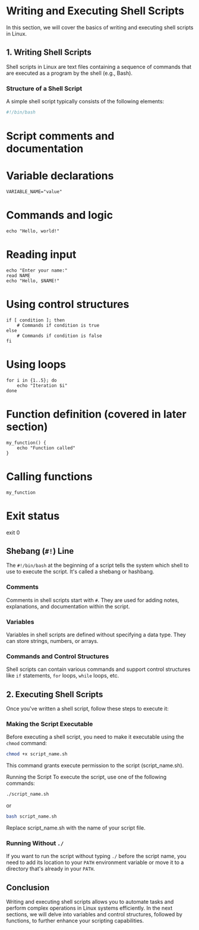 # Writing and Executing Shell Scripts

In this section, we will cover the basics of writing and executing shell scripts in Linux.

## 1. Writing Shell Scripts

Shell scripts in Linux are text files containing a sequence of commands that are executed as a program by the shell (e.g., Bash).

### Structure of a Shell Script

A simple shell script typically consists of the following elements:

```bash
#!/bin/bash
```

# Script comments and documentation

# Variable declarations
```
VARIABLE_NAME="value"
```

# Commands and logic
```
echo "Hello, world!"
```

# Reading input
```
echo "Enter your name:"
read NAME
echo "Hello, $NAME!"
```

# Using control structures
```
if [ condition ]; then
    # Commands if condition is true
else
    # Commands if condition is false
fi
```
# Using loops
```
for i in {1..5}; do
    echo "Iteration $i"
done
```

# Function definition (covered in later section)
```
my_function() {
    echo "Function called"
}
```

# Calling functions
```
my_function
```
 
# Exit status
exit 0

## Shebang (`#!`) Line
The `#!/bin/bash` at the beginning of a script tells the system which shell to use to execute the script. It's called a shebang or hashbang.

### Comments
Comments in shell scripts start with `#`. They are used for adding notes, explanations, and documentation within the script.

### Variables
Variables in shell scripts are defined without specifying a data type. They can store strings, numbers, or arrays.

### Commands and Control Structures
Shell scripts can contain various commands and support control structures like `if` statements, `for` loops, `while` loops, etc.

## 2. Executing Shell Scripts
Once you've written a shell script, follow these steps to execute it:

### Making the Script Executable
Before executing a shell script, you need to make it executable using the `chmod` command:

```bash
chmod +x script_name.sh
```
This command grants execute permission to the script (script_name.sh).

Running the Script
To execute the script, use one of the following commands:

```bash
./script_name.sh
```
or

```bash
bash script_name.sh
```
Replace script_name.sh with the name of your script file.

### Running Without `./`
If you want to run the script without typing `./` before the script name, you need to add its location to your `PATH` environment variable or move it to a directory that's already in your `PATH`.
  
## Conclusion
Writing and executing shell scripts allows you to automate tasks and perform complex operations in Linux systems efficiently. In the next sections, we will delve into variables and control structures, followed by functions, to further enhance your scripting capabilities.

